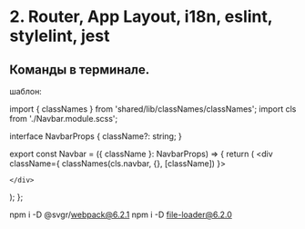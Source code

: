 # 2. Router, App Layout, i18n, eslint, stylelint, jest
## Команды в терминале.
шаблон:

import { classNames } from 'shared/lib/classNames/classNames';
import cls from './Navbar.module.scss';

interface NavbarProps {
  className?: string;
}

export const Navbar = ({ className }: NavbarProps) => {
  return (
    <div className={ classNames(cls.navbar, {}, [className]) }>
      
    </div>
  );
};

npm i -D @svgr/webpack@6.2.1
npm i -D file-loader@6.2.0
